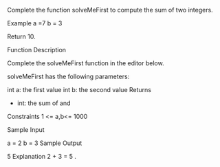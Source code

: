 Complete the function solveMeFirst to compute the sum of two integers.

Example
a =7
b = 3

Return 10.

Function Description

Complete the solveMeFirst function in the editor below.

solveMeFirst has the following parameters:

int a: the first value
int b: the second value
Returns
- int: the sum of  and 

Constraints
1 <= a,b<= 1000

Sample Input

a = 2
b = 3
Sample Output

5
Explanation
2 + 3 = 5
.